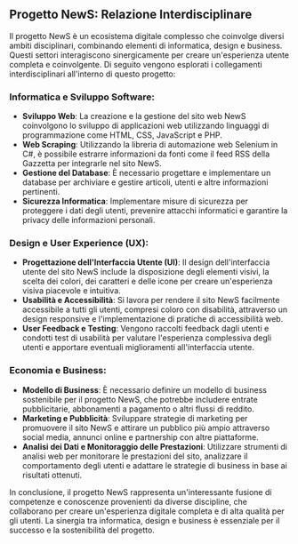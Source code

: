 ## Progetto NewS: Relazione Interdisciplinare

Il progetto NewS è un ecosistema digitale complesso che coinvolge diversi ambiti disciplinari, combinando elementi di informatica, design e business. Questi settori interagiscono sinergicamente per creare un'esperienza utente completa e coinvolgente. Di seguito vengono esplorati i collegamenti interdisciplinari all'interno di questo progetto:

### Informatica e Sviluppo Software:
- **Sviluppo Web**: La creazione e la gestione del sito web NewS coinvolgono lo sviluppo di applicazioni web utilizzando linguaggi di programmazione come HTML, CSS, JavaScript e PHP.
- **Web Scraping**: Utilizzando la libreria di automazione web Selenium in C#, è possibile estrarre informazioni da fonti come il feed RSS della Gazzetta per integrarle nel sito NewS.
- **Gestione del Database**: È necessario progettare e implementare un database per archiviare e gestire articoli, utenti e altre informazioni pertinenti.
- **Sicurezza Informatica**: Implementare misure di sicurezza per proteggere i dati degli utenti, prevenire attacchi informatici e garantire la privacy delle informazioni personali.

### Design e User Experience (UX):
- **Progettazione dell'Interfaccia Utente (UI)**: Il design dell'interfaccia utente del sito NewS include la disposizione degli elementi visivi, la scelta dei colori, dei caratteri e delle icone per creare un'esperienza visiva piacevole e intuitiva.
- **Usabilità e Accessibilità**: Si lavora per rendere il sito NewS facilmente accessibile a tutti gli utenti, compresi coloro con disabilità, attraverso un design responsive e l'implementazione di pratiche di accessibilità web.
- **User Feedback e Testing**: Vengono raccolti feedback dagli utenti e condotti test di usabilità per valutare l'esperienza complessiva degli utenti e apportare eventuali miglioramenti all'interfaccia utente.

### Economia e Business:
- **Modello di Business**: È necessario definire un modello di business sostenibile per il progetto NewS, che potrebbe includere entrate pubblicitarie, abbonamenti a pagamento o altri flussi di reddito.
- **Marketing e Pubblicità**: Sviluppare strategie di marketing per promuovere il sito NewS e attirare un pubblico più ampio attraverso social media, annunci online e partnership con altre piattaforme.
- **Analisi dei Dati e Monitoraggio delle Prestazioni**: Utilizzare strumenti di analisi web per monitorare le prestazioni del sito, analizzare il comportamento degli utenti e adattare le strategie di business in base ai risultati ottenuti.



In conclusione, il progetto NewS rappresenta un'interessante fusione di competenze e conoscenze provenienti da diverse discipline, che collaborano per creare un'esperienza digitale completa e di alta qualità per gli utenti. La sinergia tra informatica, design e business è essenziale per il successo e la sostenibilità del progetto.
